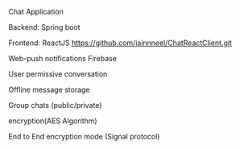 Chat Application

Backend: Spring boot

Frontend: ReactJS https://github.com/jainnneel/ChatReactClient.git

Web-push notifications Firebase

User permissive conversation

Offline message storage

Group chats (public/private)

encryption(AES Algorithm)

End to End encryption mode (Signal protocol)
